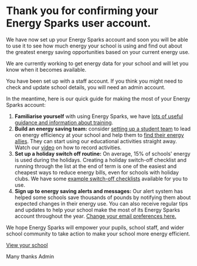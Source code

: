 # Thank you for confirming your Energy Sparks user account.

We have now set up your Energy Sparks account and soon you will be able to use it to see how much energy your school is using and find out about the greatest energy saving opportunities based on your current energy use.

We are currently working to get energy data for your school and will let you know when it becomes available.

You have been set up with a staff account. If you think you might need to check and update school details, you will need an admin account.

In the meantime, here is our quick guide for making the most of your Energy Sparks account:

1. **Familiarise yourself** with using Energy Sparks, we have [lots of useful guidance and information about training](http://localhost/intervention_types/74).
2. **Build an energy saving team:** consider [setting up a student team](http://localhost/activity_types/33) to lead on energy efficiency at your school and help them to [find their energy allies](http://localhost/activity_types/174). They can start using our educational activities straight away. Watch our [video](https://www.youtube.com/watch?v=7tTpe2ur67k&list=PLMAAPNnPXGlyu8fqhXjrZgLDduHDzBIca&index=9) on how to record activities.
3. **Set up a holiday switch off routine:** On average, 15% of schools' energy is used during the holidays. Creating a holiday switch-off checklist and running through the list at the end of term is one of the easiest and cheapest ways to reduce energy bills, even for schools with holiday clubs. We have some [example switch-off checklists](http://localhost/intervention_types/71) available for you to use.
4. **Sign up to energy saving alerts and messages:** Our alert system has helped some schools save thousands of pounds by notifying them about expected changes in their energy use. You can also receive regular tips and updates to help your school make the most of its Energy Sparks account throughout the year. [Change your email preferences here.](http://localhost/profiles)

We hope Energy Sparks will empower your pupils, school staff, and wider school community to take action to make your school more energy efficient.

[View your school](http://localhost/schools/test-school)

Many thanks
Admin